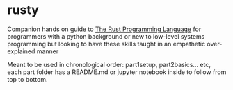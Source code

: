 # rusty

Companion hands on guide to [The Rust Programming Language](https://doc.rust-lang.org/stable/book/ch00-00-introduction.html)
for programmers with a python background or new to low-level systems programming but looking to have these skills taught in an empathetic over-explained manner

Meant to be used in chronological order: part1setup, part2basics... etc, each part folder has a README.md or jupyter notebook inside to follow from top to bottom.

